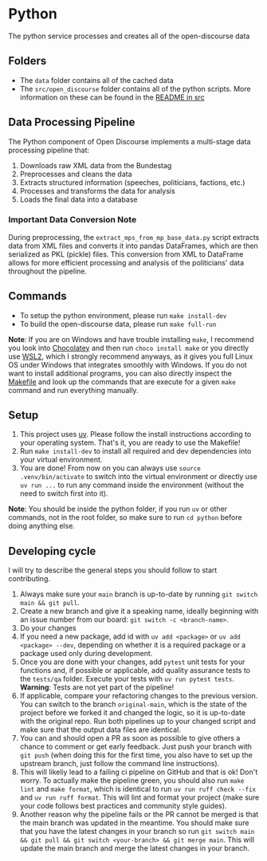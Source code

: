 # Python

The python service processes and creates all of the open-discourse data

## Folders

- The `data` folder contains all of the cached data
- The `src/open_discourse` folder contains all of the python scripts. More information on these can be found in the [README in src](./src/open_discourse/README.md)

## Data Processing Pipeline

The Python component of Open Discourse implements a multi-stage data processing pipeline that:

1. Downloads raw XML data from the Bundestag
2. Preprocesses and cleans the data
3. Extracts structured information (speeches, politicians, factions, etc.)
4. Processes and transforms the data for analysis
5. Loads the final data into a database

### Important Data Conversion Note

During preprocessing, the `extract_mps_from_mp_base_data.py` script extracts data from XML files and converts it into pandas DataFrames, which are then serialized as PKL (pickle) files. This conversion from XML to DataFrame allows for more efficient processing and analysis of the politicians' data throughout the pipeline.

## Commands

- To setup the python environment, please run `make install-dev`
- To build the open-discourse data, please run `make full-run`

**Note**: If you are on Windows and have trouble installing `make`, I recommend you look into [Chocolatey](https://chocolatey.org/install) and then run `choco install make` or you directly use [WSL2](https://learn.microsoft.com/en-us/windows/wsl/install), which I strongly recommend anyways, as it gives you full Linux OS under Windows that integrates smoothly with Windows. If you do not want to install additional programs, you can also directly inspect the [Makefile](./Makefile) and look up the commands that are execute for a given `make` command and run everything manually.

## Setup

1. This project uses [uv](https://docs.astral.sh/uv/). Please follow the install instructions according to your operating system. That's it, you are ready to use the Makefile!
2. Run `make install-dev` to install all required and dev dependencies into your virtual environment.
3. You are done! From now on you can always use `source .venv/bin/activate` to switch into the virtual environment or directly use `uv run ...` to run any command inside the environment (without the need to switch first into it).

**Note**: You should be inside the python folder, if you run `uv` or other commands, not in the root folder, so make sure to run `cd python` before doing anything else.

## Developing cycle

I will try to describe the general steps you should follow to start contributing.

1. Always make sure your `main` branch is up-to-date by running `git switch main && git pull`.
2. Create a new branch and give it a speaking name, ideally beginning with an issue number from our board: `git switch -c <branch-name>`.
3. Do your changes
4. If you need a new package, add id with `uv add <package>` or `uv add <package> --dev`, depending on whether it is a required package or a package used only during development.
5. Once you are done with your changes, add `pytest` unit tests for your functions and, if possible or applicable, add quality assurance tests to the `tests/qa` folder. Execute your tests with `uv run pytest tests`. **Warning**: Tests are not yet part of the pipeline!
6. If applicable, compare your refactoring changes to the previous version. You can switch to the branch `original-main`, which is the state of the project before we forked it and changed the logic, so it is up-to-date with the original repo. Run both pipelines up to your changed script and make sure that the output data files are identical.
7. You can and should open a PR as soon as possible to give others a chance to comment or get early feedback. Just push your branch with `git push` (when doing this for the first time, you also have to set up the upstream branch, just follow the command line instructions).
8. This will likeliy lead to a failing ci pipeline on GitHub and that is ok! Don't worry. To actually make the pipeline green, you should also run `make lint` and `make format`, which is identical to run `uv run ruff check --fix` and `uv run ruff format`. This will lint and format your project (make sure your code follows best practices and community style guides).
9. Another reason why the pipeline fails or the PR cannot be merged is that the main branch was updated in the meantime. You should make sure that you have the latest changes in your branch so run `git switch main && git pull && git switch <your-branch> && git merge main`. This will update the main branch and merge the latest changes in your branch.

